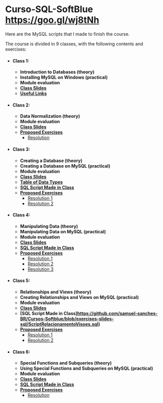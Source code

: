 # Curso-SQL-SoftBlue https://goo.gl/wj8tNh

Here are the MySQL scripts that I made to finish the course.

The course is divided in 9 classes, with the following contents and exercises:

* #### Class 1:
  * **Introduction to Databases (theory)**
  * **Installing MySQL on Windows (practical)**
  * **Module evaluation**
  * **[Class Slides](https://github.com/samuel-sanches-BR/Cursos-Softblue/blob/exercises-slides-sql/01._Introducao_a_Bancos_de_Dados.pdf)**
  * **[Useful Links](https://github.com/samuel-sanches-BR/Cursos-Softblue/blob/exercises-slides-sql/links.md)**
  
* #### Class 2:
  * **Data Normalization (theory)**
  * **Module evaluation**
  * **[Class Slides](https://github.com/samuel-sanches-BR/Cursos-Softblue/blob/exercises-slides-sql/02._Normalizacao_de_Dados.pdf)**
  * **[Proposed Exercises](https://github.com/samuel-sanches-BR/Cursos-Softblue/blob/exercises-slides-sql/02.%20Exerc%C3%ADcios%20Propostos.pdf)**
      * [Resolution](https://github.com/samuel-sanches-BR/Cursos-Softblue/blob/exercises-slides-sql/%5BRESOLU%C3%87%C3%83O%20EXERC%C3%8DCIO%201%5D%20Normaliza%C3%A7%C3%A3o%20de%20Dados.txt)
  
* #### Class 3:
  * **Creating a Database (theory)**
  * **Creating a Database on MySQL (practical)**
  * **Module evaluation**
  * **[Class Slides](https://github.com/samuel-sanches-BR/Cursos-Softblue/blob/exercises-slides-sql/03._Criando_um_Banco_de_Dados.pdf)**
  * **[Table of Data Types](https://github.com/samuel-sanches-BR/Cursos-Softblue/blob/exercises-slides-sql/Tabela_de_tipos_de_dados.pdf)**
  * **[SQL Script Made in Class](https://github.com/samuel-sanches-BR/Cursos-Softblue/blob/exercises-slides-sql/ScriptCriandoBancoDeDados.sql)**
  * **[Proposed Exercises](https://github.com/samuel-sanches-BR/Cursos-Softblue/blob/exercises-slides-sql/03.%20Exerc%C3%ADcios%20Propostos.pdf)**
      * [Resolution 1](https://github.com/samuel-sanches-BR/Cursos-Softblue/blob/exercises-slides-sql/Class3exer1.sql)
      * [Resolution 2](https://github.com/samuel-sanches-BR/Cursos-Softblue/blob/exercises-slides-sql/Class3exer2.sql)

* #### Class 4:
  * **Manipulating Data (theory)**
  * **Manipulating Data on MySQL (practical)**
  * **Module evaluation**
  * **[Class Slides](https://github.com/samuel-sanches-BR/Cursos-Softblue/blob/exercises-slides-sql/04._Manipulando_Dados.pdf)**
  * **[SQL Script Made in Class](https://github.com/samuel-sanches-BR/Cursos-Softblue/blob/exercises-slides-sql/ScriptManipulandoDados.sql)**
  * **[Proposed Exercises](https://github.com/samuel-sanches-BR/Cursos-Softblue/blob/exercises-slides-sql/04.%20Exerc%C3%ADcios%20Propostos.pdf)**
      * [Resolution 1](https://github.com/samuel-sanches-BR/Cursos-Softblue/blob/exercises-slides-sql/Class4exer1.sql)
      * [Resolution 2](https://github.com/samuel-sanches-BR/Cursos-Softblue/blob/exercises-slides-sql/Class4exer2.sql)
      * [Resolution 3](https://github.com/samuel-sanches-BR/Cursos-Softblue/blob/exercises-slides-sql/Class4exer3.sql)

* #### Class 5:
  * **Relationships and Views (theory)**
  * **Creating Relationships and Views on MySQL (practical)**
  * **Module evaluation**
  * **[Class Slides](https://github.com/samuel-sanches-BR/Cursos-Softblue/blob/exercises-slides-sql/05._Relacionamentos_e_Visoes.pdf)**
  * **[SQL Script Made in Class]https://github.com/samuel-sanches-BR/Cursos-Softblue/blob/exercises-slides-sql/ScriptRelacionamentoVisoes.sql)**
  * **[Proposed Exercises](https://github.com/samuel-sanches-BR/Cursos-Softblue/blob/exercises-slides-sql/05.%20Exerc%C3%ADcios%20Propostos.pdf)**
      * [Resolution 1](https://github.com/samuel-sanches-BR/Cursos-Softblue/blob/exercises-slides-sql/Class5exer1.sql)
      * [Resolution 2](https://github.com/samuel-sanches-BR/Cursos-Softblue/blob/exercises-slides-sql/Class5exer2.sql)

* #### Class 6:
  * **Special Functions and Subqueries (theory)**
  * **Using Special Functions and Subqueries on MySQL (practical)**
  * **Module evaluation**
  * **[Class Slides](https://drive.google.com/file/d/1hWyGyU4j00AeT9Dhd4fk_Dqp6h7FRppt/view?usp=sharing)**
  * **[SQL Script Made in Class](https://github.com/samuel-sanches-BR/Cursos-Softblue/blob/exercises-slides-sql/ScriptFuncoesEspeciaisSubqueries.sql)**
  * **[Proposed Exercises](https://drive.google.com/file/d/1CGmcw5JjGybdAJ7218aK99d_V3YLelIV/view?usp=sharing)**
      * [Resolution](https://github.com/samuel-sanches-BR/Cursos-Softblue/blob/exercises-slides-sql/Class6Exe1.sql)
